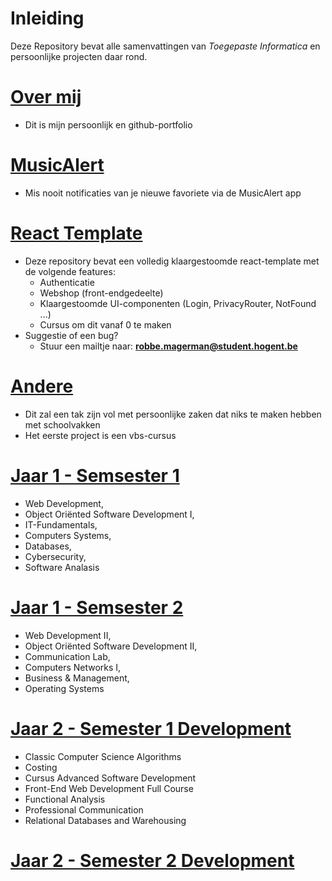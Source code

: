 # Inleiding
Deze Repository bevat alle samenvattingen van _Toegepaste Informatica_ en persoonlijke projecten daar rond.

# **[Over mij](https://robbe04.github.io/)**
* Dit is mijn persoonlijk en github-portfolio

# **[MusicAlert](https://robbe04.github.io/musicalert)**
* Mis nooit notificaties van je nieuwe favoriete via de MusicAlert app

# **[React Template](https://github.com/Robbe04/react-template)**
* Deze repository bevat een volledig klaargestoomde react-template met de volgende features:
   * Authenticatie
   * Webshop (front-endgedeelte)
   * Klaargestoomde UI-componenten (Login, PrivacyRouter, NotFound ...)
   * Cursus om dit vanaf 0 te maken
* Suggestie of een bug?
   * Stuur een mailtje naar: **robbe.magerman@student.hogent.be**

# **[Andere](https://github.com/Robbe04/samenvattingen/tree/main/Andere)**
* Dit zal een tak zijn vol met persoonlijke zaken dat niks te maken hebben met schoolvakken
* Het eerste project is een vbs-cursus

 # **[Jaar 1 - Semsester 1](https://github.com/Robbe04/samenvattingen/tree/main/Samenvattingen_Semester_1_2023_2024)**  
 - Web Development,  
 - Object Oriënted Software Development I,   
 - IT-Fundamentals,   
 - Computers Systems,   
 - Databases,   
 - Cybersecurity,   
 - Software Analasis
    
 # **[Jaar 1 - Semsester 2](https://github.com/Robbe04/samenvattingen/tree/main/Samenvattingen_Semester_2_2023_2024)**  
 - Web Development II,   
 - Object Oriënted Software Development II,   
 - Communication Lab,   
 - Computers Networks I,   
 - Business & Management,   
 - Operating Systems

# **[Jaar 2 - Semester 1 Development](https://github.com/Robbe04/samenvattingen/tree/main/Samenvattingen_Semester_1_2024_2025)**
- Classic Computer Science Algorithms
- Costing
- Cursus Advanced Software Development
- Front-End Web Development Full Course
- Functional Analysis
- Professional Communication
- Relational Databases and Warehousing

# **[Jaar 2 - Semester 2 Development](https://github.com/Robbe04/samenvattingen/tree/main/Samenvattingen_Semester_2_2024_2025)**


